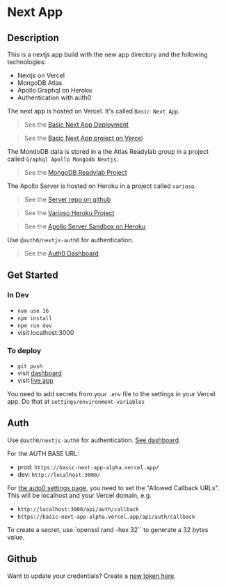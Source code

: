 # Next App

## Description

This is a nextjs app build with the new app directory and the following technologies:

- Nextjs on Vercel
- MongoDB Atlas
- Apollo Graphql on Heroku
- Authentication with auth0

The next app is hosted on Vercel. It's called `Basic Next App`.

> See the [Basic Next App Deployment](https://basic-next-app-alpha.vercel.app/)

> See the [Basic Next App project on Vercel](https://vercel.com/akiryk/basic-next-app)

The MondoDB data is stored in a the Atlas Readylab group in a project called `Graphql Apollo Mongodb Nextjs`.

> See the [MongoDB Readylab Project](https://cloud.mongodb.com/v2#/org/618e814cce34474fc6146e17/projects)

The Apollo Server is hosted on Heroku in a project called `varioso`.

> See the [Server repo on github](https://github.com/akiryk/graphql-server-example)

> See the [Varioso Heroku Project](https://dashboard.heroku.com/apps/varioso)

> See the [Apollo Server Sandbox on Heroku](https://varioso-668b109fd65d.herokuapp.com/)

Use `@auth0/nextjs-auth0` for authentication.

> See the [Auth0 Dashboard](https://manage.auth0.com/dashboard/us/dev-6yrl3be1h2xi7tlj/applications/JFa6Th02Y9QR064pUVOoYH5pwC66kJ7Y/settings).

## Get Started

### In Dev

- `nvm use 16`
- `npm install`
- `npm run dev`
- visit localhost:3000

### To deploy

- `git push`
- visit [dashboard](https://vercel.com/akiryk/basic-next-app)
- visit [live app](https://basic-next-app-alpha.vercel.app/)

You need to add secrets from your `.env` file to the settings in your Vercel app. Do that at `settings/environment-variables`

## Auth

Use `@auth0/nextjs-auth0` for authentication. [See dashboard](https://manage.auth0.com/dashboard/us/dev-6yrl3be1h2xi7tlj/applications/JFa6Th02Y9QR064pUVOoYH5pwC66kJ7Y/settings).

For the AUTH BASE URL:

- prod: `https://basic-next-app-alpha.vercel.app/`
- dev: `http://localhost:3000/`

For [the auto0 settings page](https://manage.auth0.com/dashboard), you need to set the "Allowed Callback URLs". This will be localhost and your Vercel domain, e.g.

- `http://localhost:3000/api/auth/callback`
- `https://basic-next-app-alpha.vercel.app/api/auth/callback`

To create a secret, use `openssl rand -hex 32`` to generate a 32 bytes value.

## Github

Want to update your credentials? Create a [new token here](https://github.com/settings/tokens).
